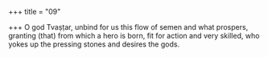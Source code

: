 +++
title = "09"

+++
O god Tvaṣṭar, unbind for us this flow of semen and what prospers,  granting (that) from which a hero is born, fit for action and very skilled, who yokes up  the pressing stones and desires the gods.  